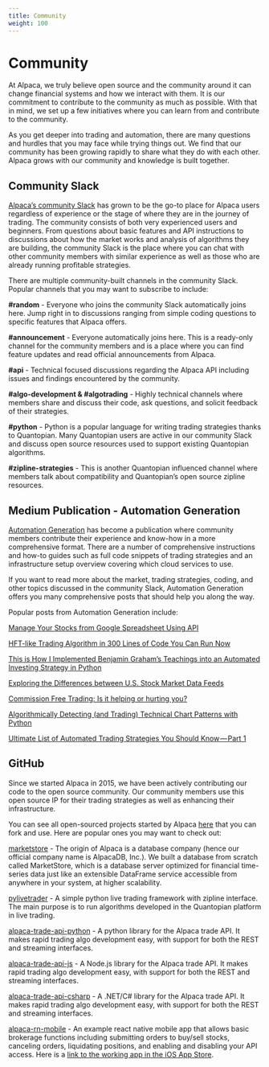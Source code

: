 ```yaml
---
title: Community
weight: 100
---
```


# Community

At Alpaca, we truly believe open source and the community around it can change financial systems and 
how we interact with them. It is our commitment to contribute to the community as much as possible. 
With that in mind, we set up a few initiatives where you can learn from and contribute to the community.

As you get deeper into trading and automation, there are many questions and hurdles that you may face 
while trying things out. We find that our community has been growing rapidly to share what they do with 
each other. Alpaca grows with our community and knowledge is built together.


## Community Slack

[Alpaca’s community Slack](https://alpaca-community.slack.com) has grown to be the go-to place for Alpaca 
users regardless of experience or the stage of where they are in the journey of trading. The community 
consists of both very experienced users and beginners. From questions about basic features and 
API instructions to discussions about how the market works and analysis of algorithms they are 
building, the community Slack is the place where you can chat with other community members with
similar experience as well as those who are already running profitable strategies.

There are multiple community-built channels in the community Slack. Popular channels that you may want to 
subscribe to include:

**#random** - Everyone who joins the community Slack automatically joins here. Jump right in to discussions 
ranging from simple coding questions to specific features that Alpaca offers.

**#announcement** - Everyone automatically joins here. This is a ready-only channel for the community 
members and is a place where you can find feature updates and read official announcements from Alpaca.

**#api** - Technical focused discussions regarding the Alpaca API including issues and findings encountered
by the community.

**#algo-development & #algotrading** - Highly technical channels where members share and 
discuss their code, ask questions, and solicit feedback of their strategies.

**#python** - Python is a popular language for writing trading strategies thanks to Quantopian. Many 
Quantopian users are active in our community Slack and discuss open source resources used to support 
existing Quantopian algorithms.

**#zipline-strategies** - This is another Quantopian influenced channel where members talk about 
compatibility and Quantopian’s open source zipline resources.

## Medium Publication - Automation Generation

[Automation Generation](https://medium.com/automation-generation) has become a publication where community members contribute their experience 
and know-how in a more comprehensive format. There are a number of comprehensive instructions and 
how-to guides such as full code snippets of trading strategies and an infrastructure setup overview 
covering which cloud services to use.

If you want to read more about the market, trading strategies, coding, and other topics discussed in the 
community Slack, Automation Generation offers you many comprehensive posts that should help you along the 
way.

Popular posts from Automation Generation include:

[Manage Your Stocks from Google Spreadsheet Using API](https://medium.com/automation-generation/manage-your-stocks-from-google-spreadsheet-using-api-43026db44289)

[HFT-like Trading Algorithm in 300 Lines of Code You Can Run Now](https://medium.com/automation-generation/hft-like-trading-algorithm-in-300-lines-of-code-you-can-run-now-983bede4f13a)

[This is How I Implemented Benjamin Graham’s Teachings into an Automated Investing Strategy in Python](https://medium.com/automation-generation/teaching-your-computer-to-invest-with-python-commission-free-automated-investing-5ade10961e08)

[Exploring the Differences between U.S. Stock Market Data Feeds](https://medium.com/automation-generation/exploring-the-differences-between-u-s-stock-market-data-feeds-3da26946cbd6)

[Commission Free Trading: Is it helping or hurting you?](https://medium.com/automation-generation/commission-free-trading-is-it-helping-or-hurting-you-dc5fdc22ca6a)

[Algorithmically Detecting (and Trading) Technical Chart Patterns with Python](https://medium.com/automation-generation/algorithmically-detecting-and-trading-technical-chart-patterns-with-python-c577b3a396ed)

[Ultimate List of Automated Trading Strategies You Should Know — Part 1](https://medium.com/automation-generation/ultimate-list-of-automated-trading-strategies-you-should-know-part-1-c9a333f58930)

## GitHub

Since we started Alpaca in 2015, we have been actively contributing our code to the open source community. 
Our community members use this open source IP for their trading strategies as well as enhancing their 
infrastructure.

You can see all open-sourced projects started by Alpaca [here](https://github.com/alpacahq) that you can fork and use. Here are 
popular ones you may want to check out:

[marketstore](https://github.com/alpacahq/marketstore) - The origin of Alpaca is a database company 
(hence our official company name is AlpacaDB, Inc.). We built a database from scratch called MarketStore, 
which is a database server optimized for financial time-series data just like an extensible DataFrame 
service accessible from anywhere in your system, at higher scalability.

[pylivetrader](https://github.com/alpacahq/pylivetrader) - A simple python live trading framework with zipline 
interface. The main purpose is to run algorithms developed in the Quantopian platform in live trading.

[alpaca-trade-api-python](https://github.com/alpacahq/alpaca-trade-api-python) - A python library for the 
Alpaca trade API. It makes rapid trading algo development easy, with support for both the REST and streaming 
interfaces.

[alpaca-trade-api-js](https://github.com/alpacahq/alpaca-trade-api-js) - A Node.js library for the Alpaca trade 
API. It makes rapid trading algo development easy, with support for both the REST and streaming interfaces.

[alpaca-trade-api-csharp](https://github.com/alpacahq/alpaca-trade-api-csharp) - A .NET/C# library for the Alpaca trade 
API. It makes rapid trading algo development easy, with support for both the REST and streaming interfaces.

[alpaca-rn-mobile](https://github.com/alpacahq/alpaca-rn-mobile) - An example react native mobile app that 
allows basic brokerage functions including submitting orders to buy/sell stocks, canceling orders,
liquidating positions, and enabling and disabling your API access. Here is a [link to the working app in the 
iOS App Store](https://itunes.apple.com/us/app/alpaca-dashboard/id1448888086).
